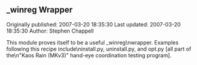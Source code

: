 ## _winreg Wrapper 
Originally published: 2007-03-20 18:35:30 
Last updated: 2007-03-20 18:35:30 
Author: Stephen Chappell 
 
This module proves itself to be a useful _winreg\nwrapper. Examples following this recipe include\ninstall.py, uninstall.py, and opt.py [all part of the\n"Kaos Rain (MKv3)" hand-eye coordination testing program].